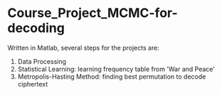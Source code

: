 # Course_Project_MCMC-for-decoding
Written in Matlab, several steps for the projects are:
1. Data Processing
2. Statistical Learning: learning frequency table from 'War and Peace'
3. Metropolis-Hasting Method: finding best permutation to decode ciphertext
